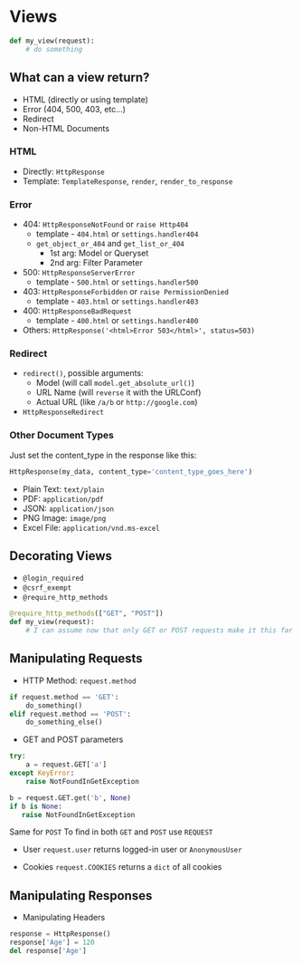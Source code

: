 # Views

```python
def my_view(request):
    # do something
```

## What can a view return?
- HTML (directly or using template)
- Error (404, 500, 403, etc...)
- Redirect
- Non-HTML Documents

### HTML
- Directly: `HttpResponse`
- Template: `TemplateResponse`, `render`, `render_to_response` 

### Error
- 404: `HttpResponseNotFound` or `raise Http404`
    + template - `404.html` or `settings.handler404`
    + `get_object_or_404` and `get_list_or_404`
        * 1st arg: Model or Queryset
        * 2nd arg: Filter Parameter
- 500: `HttpResponseServerError` 
    + template - `500.html` or `settings.handler500`
- 403: `HttpResponseForbidden` or `raise PermissionDenied`
    + template - `403.html` or `settings.handler403`
- 400: `HttpResponseBadRequest`
    + template - `400.html` or `settings.handler400`
- Others: `HttpResponse('<html>Error 503</html>', status=503)`

### Redirect
- `redirect()`, possible arguments:
    + Model (will call `model.get_absolute_url()`)
    + URL Name (will `reverse` it with the URLConf)
    + Actual URL (like `/a/b` or `http://google.com`)
- `HttpResponseRedirect`

### Other Document Types
Just set the content_type in the response like this:
```python
HttpResponse(my_data, content_type='content_type_goes_here')
```

- Plain Text: `text/plain`
- PDF: `application/pdf`
- JSON: `application/json` 
- PNG Image:  `image/png`
- Excel File: `application/vnd.ms-excel`

## Decorating Views

- `@login_required`
- `@csrf_exempt`
- `@require_http_methods`

```python
@require_http_methods(["GET", "POST"])
def my_view(request):
    # I can assume now that only GET or POST requests make it this far
```

## Manipulating Requests

- HTTP Method: `request.method`

```python
if request.method == 'GET':
    do_something()
elif request.method == 'POST':
    do_something_else()
```

- GET and POST parameters

```python
try:
    a = request.GET['a']
except KeyError:
    raise NotFoundInGetException

b = request.GET.get('b', None)
if b is None:
   raise NotFoundInGetException 
```
Same for `POST`
To find in both `GET` and `POST` use `REQUEST`

- User
`request.user` returns logged-in user or `AnonymousUser`

- Cookies
`request.COOKIES` returns a `dict` of all cookies

## Manipulating Responses

- Manipulating Headers
```python
response = HttpResponse()
response['Age'] = 120
del response['Age']
```